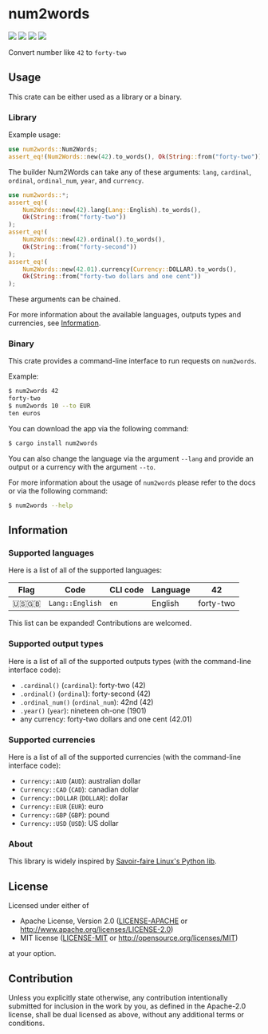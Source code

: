 # num2words

<a href="https://crates.io/crates/num2words"><img src="https://img.shields.io/crates/v/num2words"/></a> <a href="https://crates.io/crates/num2words"><img src="https://img.shields.io/crates/d/num2words"/></a> <a href="https://docs.rs/num2words"><img src="https://img.shields.io/docsrs/num2words"/></a> <a href="#license"><img src="https://img.shields.io/crates/l/num2words"/></a>

Convert number like `42` to `forty-two`

## Usage

This crate can be either used as a library or a binary.

### Library

Example usage:

```rust
use num2words::Num2Words;
assert_eq!(Num2Words::new(42).to_words(), Ok(String::from("forty-two")));
```

The builder Num2Words can take any of these arguments: `lang`, `cardinal`,
`ordinal`, `ordinal_num`, `year`, and `currency`.

```rust
use num2words::*;
assert_eq!(
    Num2Words::new(42).lang(Lang::English).to_words(),
    Ok(String::from("forty-two"))
);
assert_eq!(
    Num2Words::new(42).ordinal().to_words(),
    Ok(String::from("forty-second"))
);
assert_eq!(
    Num2Words::new(42.01).currency(Currency::DOLLAR).to_words(),
    Ok(String::from("forty-two dollars and one cent"))
);
```

These arguments can be chained.

For more information about the available languages, outputs types and
currencies, see [Information](#information).

### Binary

This crate provides a command-line interface to run requests on `num2words`.

Example:
```sh
$ num2words 42
forty-two
$ num2words 10 --to EUR
ten euros
```

You can download the app via the following command:
```sh
$ cargo install num2words
```

You can also change the language via the argument `--lang` and provide an
output or a currency with the argument `--to`.

For more information about the usage of `num2words` please refer to the docs
or via the following command:
```sh
$ num2words --help
```

## Information

### Supported languages

Here is a list of all of the supported languages:

| Flag | Code            | CLI code        | Language | 42        |
| ---- | --------------- | --------------- | -------- | --------- |
| 🇺🇸🇬🇧 | `Lang::English` | `en`            | English  | forty-two |

This list can be expanded! Contributions are welcomed.

### Supported output types

Here is a list of all of the supported outputs types (with the command-line
interface code):

- `.cardinal()` (`cardinal`): forty-two (42)
- `.ordinal()` (`ordinal`): forty-second (42)
- `.ordinal_num()` (`ordinal_num`): 42nd (42)
- `.year()` (`year`): nineteen oh-one (1901)
- any currency: forty-two dollars and one cent (42.01)

### Supported currencies

Here is a list of all of the supported currencies (with the command-line
interface code):

- `Currency::AUD` (`AUD`): australian dollar
- `Currency::CAD` (`CAD`): canadian dollar
- `Currency::DOLLAR` (`DOLLAR`): dollar
- `Currency::EUR` (`EUR`): euro
- `Currency::GBP` (`GBP`): pound
- `Currency::USD` (`USD`): US dollar

### About

This library is widely inspired by [Savoir-faire Linux's Python
lib](https://github.com/savoirfairelinux/num2words/).

## License

Licensed under either of

- Apache License, Version 2.0
  ([LICENSE-APACHE](LICENSE-APACHE) or
  http://www.apache.org/licenses/LICENSE-2.0)
- MIT license
  ([LICENSE-MIT](LICENSE-MIT) or http://opensource.org/licenses/MIT)

at your option.

## Contribution

Unless you explicitly state otherwise, any contribution intentionally submitted
for inclusion in the work by you, as defined in the Apache-2.0 license,
shall be dual licensed as above, without any additional terms or conditions.
